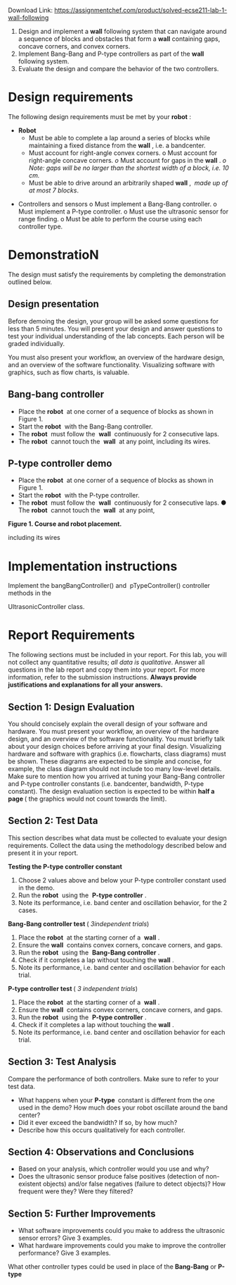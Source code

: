 Download Link: https://assignmentchef.com/product/solved-ecse211-lab-1-wall-following
<br>
<ol>

 <li>Design and implement a <strong>wall</strong>​ following​ system that can navigate around a sequence of blocks and obstacles that form a <strong>wall</strong>​ containing​ gaps, concave corners, and convex corners.</li>

 <li>Implement Bang-Bang and P-type controllers as part of the <strong>wall</strong>​ ​ ​following system.</li>

 <li>Evaluate the design and compare the behavior of the two controllers.</li>

</ol>

<h1>Design requirements</h1>

The following design requirements must be met by your <strong>robot</strong>​ :​

<ul>

 <li><strong>Robot </strong>

  <ul>

   <li>Must be able to complete a lap around a series of blocks while maintaining a fixed distance from the <strong>wall</strong>​ , i.e. a bandcenter.​</li>

   <li>Must account for right-angle convex corners. o Must account for right-angle concave corners. <em>o </em>Must account for gaps in the <strong>wall</strong>​        ​. <em> o            Note: gaps will be no larger than the shortest width of a block, i.e. 10 cm. </em></li>

   <li>Must be able to drive around an arbitrarily shaped <strong>wall</strong>​ , ​ ​<em>made up of at most 7 blocks</em>​.</li>

  </ul></li>

</ul>




<ul>

 <li>Controllers and sensors o Must implement a Bang-Bang controller. o Must implement a P-type controller. o Must use the ultrasonic sensor for range finding. o Must be able to perform the course using each controller type.</li>

</ul>




<h1>DemonstratioN</h1>

The design must satisfy the requirements by completing the demonstration outlined below.

<h2>Design presentation</h2>

Before demoing the design, your group will be asked some questions for less than 5 minutes. You will present your design and answer questions to test your individual understanding of the lab concepts. Each person will be graded individually.

You must also present your workflow, an overview of the hardware design, and an overview of the software functionality. Visualizing software with graphics, such as flow charts, is valuable.

<h2>Bang-bang controller</h2>

<ul>

 <li>Place the <strong>robot</strong>​ ​ at one corner of a sequence​ of blocks as shown in Figure 1.</li>

 <li>Start the <strong>robot</strong>​ ​ with the Bang-Bang controller.​</li>

 <li>The <strong>robot</strong>​ ​ must follow the ​           <strong>wall</strong>​       ​ ​continuously for 2 consecutive laps.</li>

 <li>The <strong>robot</strong>​ ​ cannot touch the ​        <strong>wall</strong>​       ​ at any point,​   including its wires.</li>

</ul>

<h2>P-type controller demo</h2>

<ul>

 <li>Place the <strong>robot</strong>​ ​ at one corner of a sequence​ of blocks as shown in Figure 1.</li>

 <li>Start the <strong>robot</strong>​ ​ with the P-type controller.​</li>

 <li>The <strong>robot</strong>​ ​ must follow the ​           <strong>wall</strong>​       ​ ​continuously for 2 consecutive laps. ● The <strong>robot</strong>​         ​ cannot touch the ​        <strong>wall</strong>​       ​ at any point,​</li>

</ul>

<strong>Figure 1.  Course and robot placement. </strong>

including its wires







<h1>Implementation instructions</h1>

Implement the bangBangController()​ and ​ pTypeController()​            controller methods in the​

UltrasonicController class.​

<strong>      </strong>

<h1>Report Requirements</h1>

The following sections must be included in your report. For this lab, you will not collect any quantitative results; <em>all</em>​<em> data is qualitative</em>​. Answer all questions in the lab report and copy them into your report. For more information, refer to the submission instructions. <strong>Always</strong>​<strong> provide justifications and explanations for all your answers.</strong>

<h2>Section 1: Design Evaluation</h2>

You should concisely explain the overall design of your software and hardware. You must present your workflow, an overview of the hardware design, and an overview of the software functionality. You must briefly talk about your design choices before arriving at your final design. Visualizing hardware and software with graphics (i.e. flowcharts, class diagrams) must be shown. These diagrams are expected to be simple and concise, for example, the class diagram should not include too many low-level details. Make sure to mention how you arrived at tuning your Bang-Bang controller and P-type controller constants (i.e. bandcenter, bandwidth, P-type constant). The design evaluation section is expected to be within <strong>half</strong>​<strong> a page </strong>(​ the graphics would not count towards the limit).

<h2>Section 2: Test Data</h2>

This section describes what data must be collected to evaluate your design requirements. Collect the data using the methodology described below and present it in your report.

<strong>Testing the P-type controller constant </strong>

<ol>

 <li>Choose 2 values above and below your P-type controller constant used in the demo.</li>

 <li>Run the <strong>robot</strong>​ ​ using the ​        <strong>P-type controller</strong>​         .​</li>

 <li>Note its performance, i.e. band center and oscillation behavior, for the 2 cases.</li>

</ol>

<strong>Bang-Bang controller test </strong>(​ <em>3</em>​<em> independent trials</em>​)

<ol>

 <li>Place the <strong>robot</strong>​ ​ at the starting corner of a ​      <strong>wall</strong>​       .​</li>

 <li>Ensure the <strong>wall</strong>​ ​ contains convex corners, concave corners, and gaps.​</li>

 <li>Run the <strong>robot</strong>​ ​ using the ​        <strong>Bang-Bang controller</strong>​              .​</li>

 <li>Check if it completes a lap without touching the <strong>wall</strong>​ .​</li>

 <li>Note its performance, i.e. band center and oscillation behavior for each trial.</li>

</ol>

<strong>P-type controller test </strong>(​ <em>3</em>​<em> independent trials</em>​)

<ol>

 <li>Place the <strong>robot</strong>​ ​ at the starting corner of a ​      <strong>wall</strong>​       .​</li>

 <li>Ensure the <strong>wall</strong>​ ​ contains convex corners, concave corners, and gaps.​</li>

 <li>Run the <strong>robot</strong>​ ​ using the ​        <strong>P-type controller</strong>​         .​</li>

 <li>Check if it completes a lap without touching the <strong>wall</strong>​ .​</li>

 <li>Note its performance, i.e. band center and oscillation behavior for each trial.</li>

</ol>

<h2>Section 3: Test Analysis</h2>

Compare the performance of both controllers. Make sure to refer to your test data.

<ul>

 <li>What happens when your <strong>P-type </strong>​ constant is different from the one used in the demo?​                  How much does your robot oscillate around the band center?</li>

 <li>Did it ever exceed the bandwidth? If so, by how much?</li>

 <li>Describe how this occurs qualitatively for each controller.</li>

</ul>

<h2>Section 4: Observations and Conclusions</h2>

<ul>

 <li>Based on your analysis, which controller would you use and why?</li>

 <li>Does the ultrasonic sensor produce false positives (detection of non-existent objects) and/or false negatives (failure to detect objects)? How frequent were they? Were they filtered?</li>

</ul>

<h2>Section 5: Further Improvements</h2>

<ul>

 <li>What software improvements could you make to address the ultrasonic sensor errors? Give 3 examples.</li>

 <li>What hardware improvements could you make to improve the controller performance? Give 3 examples.</li>

</ul>

What other controller types could be used in place of the <strong>Bang-Bang</strong>​   or​          <strong> P-type</strong>